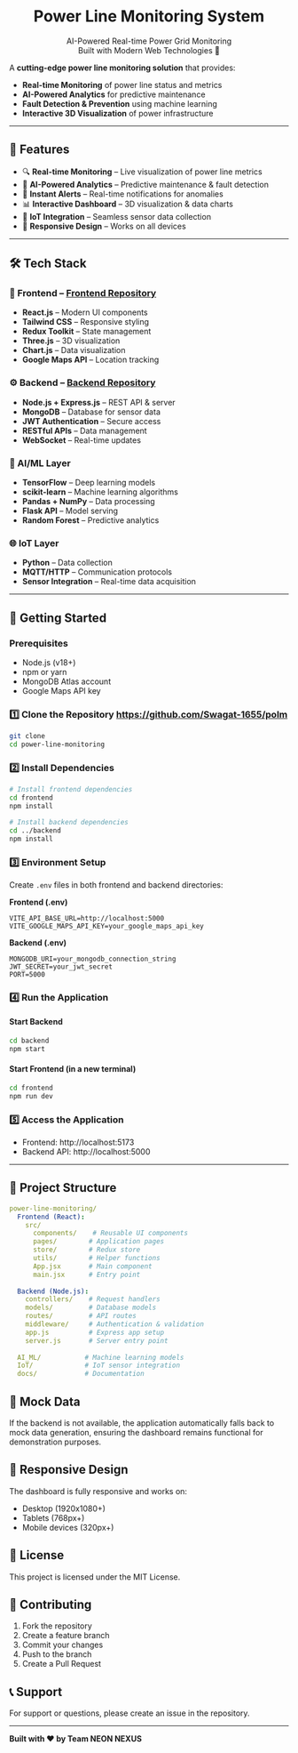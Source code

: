 
<h1 align="center">Power Line Monitoring System</h1>
<p align="center">
  AI-Powered Real-time Power Grid Monitoring  
  <br/>
  Built with Modern Web Technologies 🚀
</p>

A **cutting-edge power line monitoring solution** that provides:
- **Real-time Monitoring** of power line status and metrics
- **AI-Powered Analytics** for predictive maintenance
- **Fault Detection & Prevention** using machine learning
- **Interactive 3D Visualization** of power infrastructure

---

## 🌟 Features  
- 🔍 **Real-time Monitoring** – Live visualization of power line metrics  
- 🤖 **AI-Powered Analytics** – Predictive maintenance & fault detection  
- 🚨 **Instant Alerts** – Real-time notifications for anomalies  
- 📊 **Interactive Dashboard** – 3D visualization & data charts  
- 🔄 **IoT Integration** – Seamless sensor data collection  
- 📱 **Responsive Design** – Works on all devices  

---

## 🛠️ Tech Stack  

### 🎨 Frontend – [Frontend Repository](https://github.com/Swagat-1655/polm)  
- **React.js** – Modern UI components  
- **Tailwind CSS** – Responsive styling  
- **Redux Toolkit** – State management  
- **Three.js** – 3D visualization  
- **Chart.js** – Data visualization  
- **Google Maps API** – Location tracking  

### ⚙️ Backend – [Backend Repository](https://github.com/gouravKJ/backend-AIMl)  
- **Node.js + Express.js** – REST API & server  
- **MongoDB** – Database for sensor data  
- **JWT Authentication** – Secure access  
- **RESTful APIs** – Data management  
- **WebSocket** – Real-time updates  

### 🧠 AI/ML Layer  
- **TensorFlow** – Deep learning models  
- **scikit-learn** – Machine learning algorithms  
- **Pandas + NumPy** – Data processing  
- **Flask API** – Model serving  
- **Random Forest** – Predictive analytics  

### 🌐 IoT Layer  
- **Python** – Data collection  
- **MQTT/HTTP** – Communication protocols  
- **Sensor Integration** – Real-time data acquisition  

---

## 🚀 Getting Started  

### Prerequisites  
- Node.js (v18+)
- npm or yarn
- MongoDB Atlas account
- Google Maps API key

### 1️⃣ Clone the Repository  https://github.com/Swagat-1655/polm
```bash
git clone 
cd power-line-monitoring
```

### 2️⃣ Install Dependencies  
```bash
# Install frontend dependencies
cd frontend
npm install

# Install backend dependencies
cd ../backend
npm install
```

### 3️⃣ Environment Setup  
Create `.env` files in both frontend and backend directories:

**Frontend (.env)**
```env
VITE_API_BASE_URL=http://localhost:5000
VITE_GOOGLE_MAPS_API_KEY=your_google_maps_api_key
```

**Backend (.env)**
```env
MONGODB_URI=your_mongodb_connection_string
JWT_SECRET=your_jwt_secret
PORT=5000
```

### 4️⃣ Run the Application  

#### Start Backend
```bash
cd backend
npm start
```

#### Start Frontend (in a new terminal)
```bash
cd frontend
npm run dev
```

### 5️⃣ Access the Application  
- Frontend: http://localhost:5173  
- Backend API: http://localhost:5000  

---

## 📂 Project Structure  
```yaml
power-line-monitoring/
  Frontend (React):
    src/
      components/    # Reusable UI components
      pages/        # Application pages
      store/        # Redux store
      utils/        # Helper functions
      App.jsx       # Main component
      main.jsx      # Entry point
    
  Backend (Node.js):
    controllers/    # Request handlers
    models/         # Database models
    routes/         # API routes
    middleware/     # Authentication & validation
    app.js          # Express app setup
    server.js       # Server entry point
    
  AI_ML/           # Machine learning models
  IoT/             # IoT sensor integration
  docs/            # Documentation
```

## 🚨 Mock Data

If the backend is not available, the application automatically falls back to mock data generation, ensuring the dashboard remains functional for demonstration purposes.

## 📱 Responsive Design

The dashboard is fully responsive and works on:
- Desktop (1920x1080+)
- Tablets (768px+)
- Mobile devices (320px+)

## 📄 License

This project is licensed under the MIT License.

## 🤝 Contributing

1. Fork the repository
2. Create a feature branch
3. Commit your changes
4. Push to the branch
5. Create a Pull Request

## 📞 Support

For support or questions, please create an issue in the repository.

---

**Built with ❤️ by Team NEON NEXUS**
